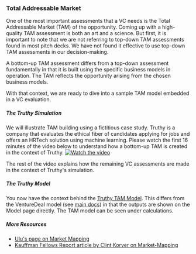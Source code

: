 ### Total Addressable Market
One of the most important assessments that a VC needs is the Total Addressable Market (TAM) of the opportunity. 
Coming up with a high-quality TAM assessment is both an art and a science. But first, it is important to note 
that we are not referring to top-down TAM assessments found in most pitch decks. We have not found it effective
to use top-down TAM assessments in our decision-making.

A bottom-up TAM assessment differs from a top-down assessment fundamentally in that it is built using the specific 
business models in operation. The TAM reflects the opportunity arising from the chosen business models.

With that context, we are ready to dive into a sample TAM model embedded in a VC evaluation.

##### The Truthy Simulation
We will illustrate TAM building using a fictitious case study. Truthy is a company that evaluates the 
ethical fiber of candidates applying for jobs and offers an HRTech solution using machine learning. Please 
watch the first 16 minutes of the video below to understand how a bottom-up TAM is created in the context of Truthy.
[![Watch the video](https://github.com/ulu-ventures/VCDA/blob/master/docs/images/marketMapping.png)](https://vimeo.com/279467353)

The rest of the video explains how the remaining VC assessments are made in the context of Truthy's simulation.

##### The Truthy Model
You now have the context behind the [Truthy TAM Model](https://github.com/ulu-ventures/VCDA/blob/master/spreadsheets/Truthy.xlsm). 
This differs from the VentureDeal model (see [main docs](https://github.com/ulu-ventures/VCDA/tree/master/docs)) in that the outputs are shown on the Model page directly. The TAM
model can be seen under calculations. 

##### More Resources
* [Ulu's page on Market Mapping](https://www.uluventures.com/philosophy/market-mapping/)
* [Kauffman Fellows Report article by Clint Korver on Market-Mapping](https://www.uluventures.com/file.cfm/36/docs/ApplyingDAtoVCarticle.pdf)
